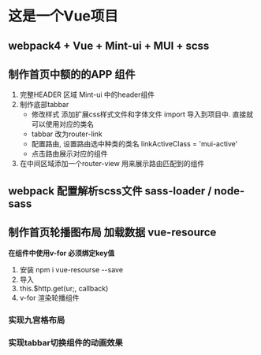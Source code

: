 # 这是一个Vue项目

## webpack4 + Vue + Mint-ui + MUI + scss


## 制作首页中额的的APP 组件
1. 完整HEADER 区域 Mint-ui 中的header组件
2. 制作底部tabbar 
    * 修改样式 添加扩展css样式文件和字体文件 import 导入到项目中. 直接就可以使用对应的类名
    * tabbar 改为router-link
    * 配置路由, 设置路由选中种类的类名 linkActiveClass = 'mui-active'
    * 点击路由展示对应的组件
3. 在中间区域添加一个router-view 用来展示路由匹配到的组件

## webpack 配置解析scss文件 sass-loader / node-sass

## 制作首页轮播图布局 加载数据 vue-resource
**在组件中使用v-for 必须绑定key值**
1. 安装 npm i vue-resourse --save
2. 导入
3. this.$http.get(ur;, callback)
4. v-for 渲染轮播组件

### 实现九宫格布局

### 实现tabbar切换组件的动画效果
